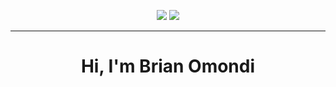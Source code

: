 
 <p align="center">
<img src="https://img.shields.io/badge/Focus-Golang & Flutter-blue" />
  <img src="https://img.shields.io/badge/Lives-Nairobi-success" />
</p>
<hr>
<h1 align="center">Hi, I'm Brian Omondi</h1>
</p>
